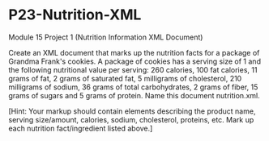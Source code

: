# P23-Nutrition-XML
Module 15 Project 1 (Nutrition Information XML Document)

Create an XML document that marks up the nutrition facts for a package of Grandma Frank's cookies. A package of cookies has a serving size of 1 and the following nutritional value per serving: 260 calories, 100 fat calories, 11 grams of fat, 2 grams of saturated fat, 5 milligrams of cholesterol, 210 milligrams of sodium, 36 grams of total carbohydrates, 2 grams of fiber, 15 grams of sugars and 5 grams of protein. Name this document nutrition.xml. 

[Hint: Your markup should contain elements describing the product name, serving size/amount, calories, sodium, cholesterol, proteins, etc. Mark up each nutrition fact/ingredient listed above.]
